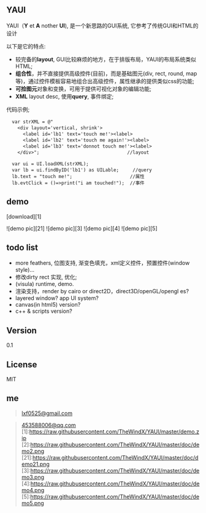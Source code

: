 YAUI
----

YAUI（**Y** et **A** nother **UI**), 是一个新思路的GUI系统, 它参考了传统GUI和HTML的设计

以下是它的特点:

- 较完备的**layout**, GUI比较麻烦的地方，在于排版布局，YAUI的布局系统类似HTML;
- **组合性**，并不直接提供高级控件(目前)，而是基础图元(div, rect, round, map等)，通过控件模板容易地组合出高级控件，属性继承的提供类似css的功能;
- **可捡图元**对象和变换，可用于提供可视化对象的编辑功能;
- **XML** layout desc, 使用**query**, 事件绑定;
    
代码示例;

```
  var strXML = @"
    <div layout='vertical, shrink'>
      <label id='lb1' text='touch me!'><label>
      <label id='lb2' text='touch me again!'><label>
      <label id='lb3' text='donnot touch me!'><label>
    </div>";                                //layout 
```
    
```
  var ui = UI.loadXML(strXML);                 
  var lb = ui.findByID('lb1') as UILable;     //query
  lb.text = "touch me!";                     //属性
  lb.evtClick = ()=>print("i am touched!");  //事件
```

demo
----
[download][1]

![demo pic][21]
![demo pic][3]
![demo pic][4]
![demo pic][5]



todo list
----
- more feathers, 位图支持, 渐变色填充，xml定义控件，预置控件(window style)...
- 修改dirty rect 实现, 优化;
- (visula) runtime, demo.
- 渲染支持，render by cairo or direct2D，direct3D/openGL/opengl es?
- layered window? app UI system?
- canvas(in html5) version?
- c++ & scripts version?



Version
----

0.1




License
----

MIT


me
----
> lxf0525@gmail.com

> 453588006@qq.com
[1]:https://raw.githubusercontent.com/TheWindX/YAUI/master/demo.zip
[2]:https://raw.githubusercontent.com/TheWindX/YAUI/master/doc/demo2.png
[21]:https://raw.githubusercontent.com/TheWindX/YAUI/master/doc/demo21.png
[3]:https://raw.githubusercontent.com/TheWindX/YAUI/master/doc/demo3.png
[4]:https://raw.githubusercontent.com/TheWindX/YAUI/master/doc/demo4.png
[5]:https://raw.githubusercontent.com/TheWindX/YAUI/master/doc/demo5.png
    
